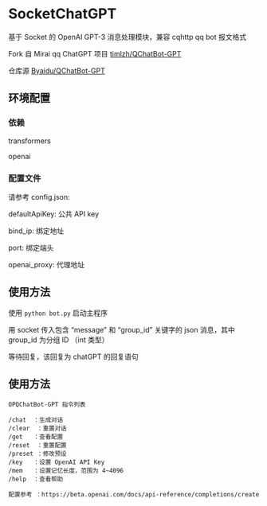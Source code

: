 # SocketChatGPT



基于 Socket 的 OpenAI GPT-3 消息处理模块，兼容 cqhttp qq bot 报文格式



Fork 自 Mirai qq ChatGPT 项目  [timlzh/QChatBot-GPT](https://github.com/timlzh/OPQChatBot-GPT)

仓库源 [Byaidu/QChatBot-GPT](https://github.com/Byaidu/QChatBot-GPT)



## 环境配置 



### 依赖

transformers

openai



### 配置文件

请参考 config.json:

defaultApiKey: 公共 API key

bind_ip: 绑定地址

port: 绑定端头

openai_proxy: 代理地址



## 使用方法



使用 `python bot.py` 启动主程序

用 socket 传入包含 “message” 和 “group_id” 关键字的 json 消息，其中 group_id 为分组 ID （int 类型）

等待回复，该回复为 chatGPT 的回复语句



## 使用方法



```
OPQChatBot-GPT 指令列表

/chat  ：生成对话
/clear  ：重置对话
/get   ：查看配置
/reset  ：重置配置
/preset ：修改预设
/key   ：设置 OpenAI API Key
/mem   ：设置记忆长度，范围为 4~4096
/help  ：查看帮助

配置参考 ：https://beta.openai.com/docs/api-reference/completions/create
```

